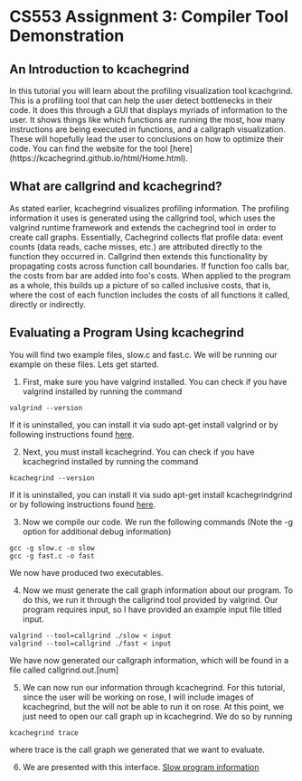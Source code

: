 <h1> CS553 Assignment 3: Compiler Tool Demonstration </h1>

<h2> An Introduction to kcachegrind </h2>
In this tutorial you will learn about the profiling visualization tool kcachgrind. This is a profiling tool that can help the user detect bottlenecks in their code. It does this through a GUI that displays myriads of information to the user. It shows things like which functions are running the most, how many instructions are being executed in functions, and a callgraph visualization. These will hopefully lead the user to conclusions on how to optimize their code. You can find the website for the tool [here](https://kcachegrind.github.io/html/Home.html).

<h2> What are callgrind and kcachegrind? </h2>
As stated earlier, kcachegrind visualizes profiling information. The profiling information it uses is generated using the callgrind tool, which uses the valgrind runtime framework and extends the cachegrind tool in order to create call graphs. Essentially, Cachegrind collects flat profile data: event counts (data reads, cache misses, etc.) are attributed directly to the function they occurred in. Callgrind then extends this functionality by propagating costs across function call boundaries. If function foo calls bar, the costs from bar are added into foo's costs. When applied to the program as a whole, this builds up a picture of so called inclusive costs, that is, where the cost of each function includes the costs of all functions it called, directly or indirectly.

<h2> Evaluating a Program Using kcachegrind</h2>
You will find two example files, slow.c and fast.c. We will be running our example on these files. Lets get started.


1. First, make sure you have valgrind installed. You can check if you have valgrind installed by running the command 
```
valgrind --version
```
 If it is uninstalled, you can install it via sudo apt-get install valgrind or by following instructions found [here](http://valgrind.org/downloads/current.html#current).


2. Next, you must install kcachegrind. You can check if you have kcachegrind installed by running the command 
```
kcachegrind --version
```
 If it is uninstalled, you can install it via sudo apt-get install kcachegrindgrind or by following instructions found [here](https://kcachegrind.github.io/html/Download.html).


3. Now we compile our code. We run the following commands (Note the -g option for additional debug information)
```
gcc -g slow.c -o slow
gcc -g fast.c -o fast
``` 
 We now have produced two executables.
 
 
 4. Now we must generate the call graph information about our program. To do this, we run it through the callgrind tool provided by valgrind. Our program requires input, so I have provided an example input file titled input.
 ```
 valgrind --tool=callgrind ./slow < input
 valgrind --tool=callgrind ./fast < input
 ```
  We have now generated our callgraph information, which will be found in a file called callgrind.out.[num]
 
 5. We can now run our information through kcachegrind. For this tutorial, since the user will be working on rose, I will include images of kcachegrind, but the will not be able to run it on rose. At this point, we just need to open our call graph up in kcachegrind. We do so by running
 ```
 kcachegrind trace
 ```
  where trace is the call graph we generated that we want to evaluate.
  
  
  6. We are presented with this interface.
  [Slow program information](slow.png)

